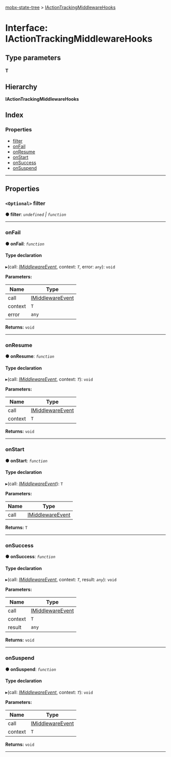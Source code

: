 [mobx-state-tree](../README.md) > [IActionTrackingMiddlewareHooks](../interfaces/iactiontrackingmiddlewarehooks.md)

# Interface: IActionTrackingMiddlewareHooks

## Type parameters
#### T 
## Hierarchy

**IActionTrackingMiddlewareHooks**

## Index

### Properties

* [filter](iactiontrackingmiddlewarehooks.md#filter)
* [onFail](iactiontrackingmiddlewarehooks.md#onfail)
* [onResume](iactiontrackingmiddlewarehooks.md#onresume)
* [onStart](iactiontrackingmiddlewarehooks.md#onstart)
* [onSuccess](iactiontrackingmiddlewarehooks.md#onsuccess)
* [onSuspend](iactiontrackingmiddlewarehooks.md#onsuspend)

---

## Properties

<a id="filter"></a>

### `<Optional>` filter

**● filter**: *`undefined` | `function`*

___
<a id="onfail"></a>

###  onFail

**● onFail**: *`function`*

#### Type declaration
▸(call: *[IMiddlewareEvent](../#imiddlewareevent)*, context: *`T`*, error: *`any`*): `void`

**Parameters:**

| Name | Type |
| ------ | ------ |
| call | [IMiddlewareEvent](../#imiddlewareevent) |
| context | `T` |
| error | `any` |

**Returns:** `void`

___
<a id="onresume"></a>

###  onResume

**● onResume**: *`function`*

#### Type declaration
▸(call: *[IMiddlewareEvent](../#imiddlewareevent)*, context: *`T`*): `void`

**Parameters:**

| Name | Type |
| ------ | ------ |
| call | [IMiddlewareEvent](../#imiddlewareevent) |
| context | `T` |

**Returns:** `void`

___
<a id="onstart"></a>

###  onStart

**● onStart**: *`function`*

#### Type declaration
▸(call: *[IMiddlewareEvent](../#imiddlewareevent)*): `T`

**Parameters:**

| Name | Type |
| ------ | ------ |
| call | [IMiddlewareEvent](../#imiddlewareevent) |

**Returns:** `T`

___
<a id="onsuccess"></a>

###  onSuccess

**● onSuccess**: *`function`*

#### Type declaration
▸(call: *[IMiddlewareEvent](../#imiddlewareevent)*, context: *`T`*, result: *`any`*): `void`

**Parameters:**

| Name | Type |
| ------ | ------ |
| call | [IMiddlewareEvent](../#imiddlewareevent) |
| context | `T` |
| result | `any` |

**Returns:** `void`

___
<a id="onsuspend"></a>

###  onSuspend

**● onSuspend**: *`function`*

#### Type declaration
▸(call: *[IMiddlewareEvent](../#imiddlewareevent)*, context: *`T`*): `void`

**Parameters:**

| Name | Type |
| ------ | ------ |
| call | [IMiddlewareEvent](../#imiddlewareevent) |
| context | `T` |

**Returns:** `void`

___

